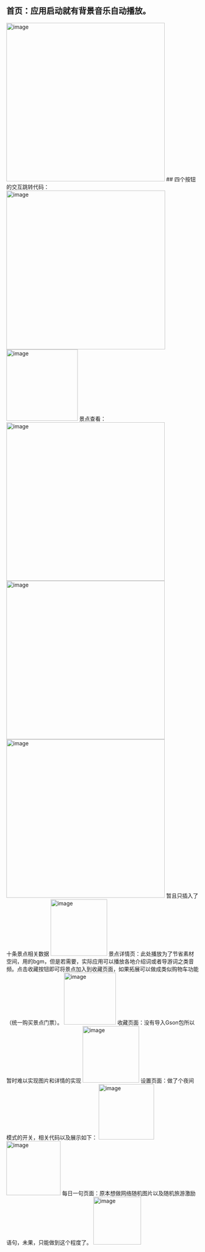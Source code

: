 ## 首页：应用启动就有背景音乐自动播放。
<img width="415" alt="image" src="https://github.com/user-attachments/assets/d4653ac2-01bc-4302-9c93-1896bece3a25" />
## 四个按钮的交互跳转代码：
<img width="416" alt="image" src="https://github.com/user-attachments/assets/0b18024a-893c-42ce-a77b-76d2b13a7a58" />
<img width="187" alt="image" src="https://github.com/user-attachments/assets/27e86004-e2e2-4b6d-b2f7-3d8af81d89c6" />
景点查看：
<img width="415" alt="image" src="https://github.com/user-attachments/assets/d8a81c69-680d-4e97-8d3a-fc21de36a0a4" />
<img width="415" alt="image" src="https://github.com/user-attachments/assets/34528a5d-674e-48d7-afa5-e6548e9b2d0b" />
<img width="415" alt="image" src="https://github.com/user-attachments/assets/7a3b75ac-26eb-457c-9563-9ab29f582d20" />
暂且只插入了十条景点相关数据
<img width="148" alt="image" src="https://github.com/user-attachments/assets/06652bce-501b-4859-a547-3818452dd410" />
景点详情页：此处播放为了节省素材空间，用的bgm，但是若需要，实际应用可以播放各地介绍词或者导游词之类音频。点击收藏按钮即可将景点加入到收藏页面，如果拓展可以做成类似购物车功能（统一购买景点门票）。
<img width="136" alt="image" src="https://github.com/user-attachments/assets/aeae15ad-c33b-448e-b9a4-77d8b93c5ae4" />
收藏页面：没有导入Gson包所以暂时难以实现图片和详情的实现
<img width="148" alt="image" src="https://github.com/user-attachments/assets/a1c4fd05-4e96-4c81-bd78-980793dd5055" />
设置页面：做了个夜间模式的开关，相关代码以及展示如下：
<img width="145" alt="image" src="https://github.com/user-attachments/assets/e31a79eb-c8cc-40bb-b403-58854566c5cf" />
<img width="142" alt="image" src="https://github.com/user-attachments/assets/5d7c3bc6-3523-43d1-ba5e-e747bc8660f7" />
每日一句页面：原本想做网络随机图片以及随机旅游激励语句，未果，只能做到这个程度了。
<img width="125" alt="image" src="https://github.com/user-attachments/assets/dd5e42f3-f4f6-4082-8d6a-0133b65e5681" />

